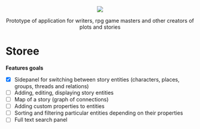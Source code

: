 <div align="center">
<img src="https://i.imgur.com/MREVFNF.png" />
<p>Prototype of application for writers, rpg game masters and other creators of plots and stories</p>
</div>

<h1>Storee</h1>
<b>Features goals</b>

- [x] Sidepanel for switching between story entities (characters, places, groups, threads and relations)
- [ ] Adding, editing, displaying story entities
- [ ] Map of a story (graph of connections)
- [ ] Adding custom properties to entities
- [ ] Sorting and filtering particular entities depending on their properties
- [ ] Full text search panel
